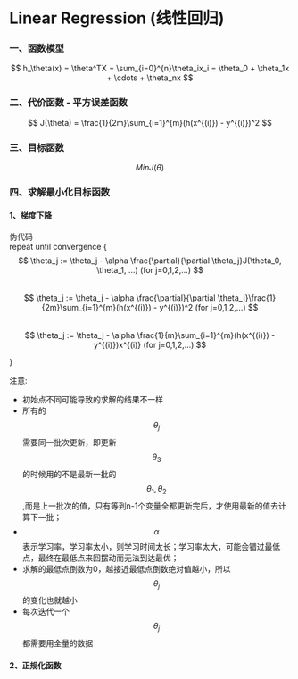 # Linear Regression (线性回归)

### 一、函数模型
$$
    h_\theta(x) = \theta^TX = \sum_{i=0}^{n}\theta_ix_i = \theta_0 + \theta_1x + \cdots + \theta_nx
$$

### 二、代价函数 - 平方误差函数
$$
    J(\theta) = \frac{1}{2m}\sum_{i=1}^{m}(h(x^{(i)}) - y^{(i)})^2
$$

### 三、目标函数
$$
    Min J(\theta)
$$

### 四、求解最小化目标函数

#### 1、梯度下降

伪代码  
repeat until convergence {
&nbsp;&nbsp;&nbsp;&nbsp;$$
    \theta_j := \theta_j - \alpha \frac{\partial}{\partial \theta_j}J(\theta_0, \theta_1, ...)
    (for j=0,1,2,...)
$$
&nbsp;&nbsp;&nbsp;&nbsp;$$   
    \theta_j := \theta_j - \alpha \frac{\partial}{\partial \theta_j}\frac{1}{2m}\sum_{i=1}^{m}(h(x^{(i)}) - y^{(i)})^2   
    (for j=0,1,2,...)
$$
&nbsp;&nbsp;&nbsp;&nbsp;$$   
    \theta_j := \theta_j - \alpha \frac{1}{m}\sum_{i=1}^{m}(h(x^{(i)}) - y^{(i)})x^{(i)}   
    (for j=0,1,2,...)
$$ 

}

注意:
- 初始点不同可能导致的求解的结果不一样
- 所有的$$\theta_j$$需要同一批次更新，即更新$$\theta_3$$的时候用的不是最新一批的$$\theta_1, \theta_2$$,而是上一批次的值，只有等到n-1个变量全都更新完后，才使用最新的值去计算下一批；
- $$\alpha$$表示学习率，学习率太小，则学习时间太长；学习率太大，可能会错过最低点，最终在最低点来回摆动而无法到达最优；
- 求解的最低点倒数为0，越接近最低点倒数绝对值越小，所以$$\theta_j$$的变化也就越小
- 每次迭代一个$$\theta_j$$都需要用全量的数据

#### 2、正规化函数




